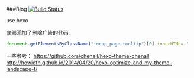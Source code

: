 ###Blog
[![Build Status](https://travis-ci.org/yantze/yantze.github.com.svg?branch=source)](https://travis-ci.org/yantze/yantze.github.com)

use hexo

底部添加了删除广告的代码:
```javascript
document.getElementsByClassName("incap_page-tooltip")[0].innerHTML=''
```

一些参考：
https://github.com/chenall/hexo-theme-chenall
http://howiefh.github.io/2014/04/20/hexo-optimize-and-my-theme-landscape-f/
